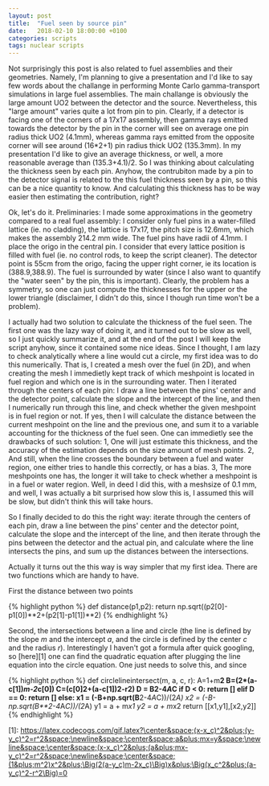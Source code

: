 ```yaml
---
layout: post
title:  "Fuel seen by source pin"
date:   2018-02-10 18:00:00 +0100
categories: scripts
tags: nuclear scripts
---
```


Not surprisingly this post is also related to fuel assemblies and their geometries. Namely, I'm planning to give a presentation and I'd like to say few words about the challange in performing Monte Carlo gamma-transport simulations in large fuel assemblies. The main challange is obviously the large amount UO2 between the detector and the source. Nevertheless, this "large amount" varies quite a lot from pin to pin. Clearly, if a detector is facing one of the corners of a 17x17 assembly, then gamma rays emitted towards the detector by the pin in the corner will see on average one pin radius thick UO2 (4.1mm), whereas gamma rays emitted from the opposite corner will see around (16*2+1) pin radius thick UO2 (135.3mm). In my presentation I'd like to give an average thickness, or well, a more reasonable average than (135.3+4.1)/2. So I was thinking about calculating the thickness seen by each pin. Anyhow, the contrubiton made by a pin to the detector signal is related to the this fuel thickness seen by a pin, so this can be a nice quantity to know. And calculating this thickness has to be way easier then estimating the contribution, right?



Ok, let's do it. Preliminaries: I made some approximations in the geometry compared to a real fuel assembly: I consider only fuel pins in a water-filled lattice (ie. no cladding), the lattice is 17x17, the pitch size is 12.6mm, which makes the assembly 214.2 mm wide. The fuel pins have radii of 4.1mm. I place the origo in the central pin. I consider that every lattice position is filled with fuel (ie. no control rods, to keep the script cleaner). The detector point is 55cm from the origo, facing the upper right corner, ie its location is (388.9,388.9). The fuel is surrounded by water (since I also want to quantify the "water seen" by the pin, this is important). Clearly, the problem has a symmetry, so one can just compute the thicknesses for the upper or the lower triangle (disclaimer, I didn't do this, since I though run time won't be a problem).

I actually had two solution to calculate the thickness of the fuel seen. The first one was the lazy way of doing it, and it turned out to be slow as well, so I just quickly summarize it, and at the end of the post I will keep the script anyhow, since it contained some nice ideas. Since I thought, I am lazy to check analytically where a line would cut a circle, my first idea was to do this numerically. That is, I created a mesh over the fuel (in 2D), and when creating the mesh I immedietly kept track of which meshpoint is located in fuel region and which one is in the surrounding water. Then I iterated through the centers of each pin: I draw a line between the pins' center and the detector point, calculate the slope and the intercept of the line, and then I numerically run through this line, and check whether the given meshpoint is in fuel region or not. If yes, then I will calculate the distance between the current meshpoint on the line and the previous one, and sum it to a variable accounting for the thickness of the fuel seen. One can immedietly see the drawbacks of such solution: 1, One will just estimate this thickness, and the accuracy of the estimation depends on the size amount of mesh points. 2, And still, when the line crosses the boundary between a fuel and water region, one either tries to handle this correctly, or has a bias. 3, The more meshpoints one has, the longer it will take to check whether a meshpoint is in a fuel or water region. Well, in deed I did this, with a meshsize of 0.1 mm, and well, I was actually a bit surprised how slow this is, I assumed this will be slow, but didn't think this will take hours.

So I finally decided to do this the right way: iterate through the centers of each pin, draw a line between the pins' center and the detector point, calculate the slope and the intercept of the line, and then iterate through the pins between the detector and the actual pin, and calculate where the line intersects the pins, and sum up the distances between the intersections.

Actually it turns out the this way is way simpler that my first idea. There are two functions which are handy to have.

First the distance between two points

{% highlight python %}
def distance(p1,p2):
    return np.sqrt((p2[0]-p1[0])**2+(p2[1]-p1[1])**2)
{% endhighlight %}

Second, the intersections between a line and circle (the line is defined by the slope _m_ and the intercept _a_, and the circle is defined by the center _c_ and the radius _r_). Interestingly I haven't got a formula after quick googling, so [here][1] one can find the quadratic equation after plugging the line equation into the circle equation. One just needs to solve this, and since  

{% highlight python %}
def circlelineintersect(m, a, c, r):
    A=1+m**2
    B=(2*(a-c[1])*m-2*c[0])
    C=(c[0]**2+(a-c[1])**2-r**2)
    D = B**2-4*A*C
    if D < 0:
        return []
    elif D == 0:
        return []
    else:
        x1 = (-B+np.sqrt(B**2-4*A*C))/(2*A)
        x2 = (-B-np.sqrt(B**2-4*A*C))/(2*A)
        y1 = a + m*x1
        y2 = a + m*x2
        return [[x1,y1],[x2,y2]]
{% endhighlight %}

[1]: https://latex.codecogs.com/gif.latex?\center&space;(x-x_c)^2&plus;(y-y_c)^2=r^2&space;\newline&space;\center&space;a&plus;mx=y&space;\newline&space;\center&space;(x-x_c)^2&plus;(a&plus;mx-y_c)^2=r^2&space;\newline&space;\center&space;(1&plus;m^2)x^2&plus;\Big(2(a-y_c)m-2x_c)\Big)x&plus;\Big(x_c^2&plus;(a-y_c)^2-r^2\Big)=0
